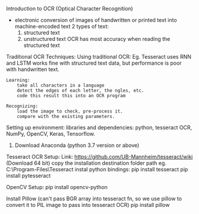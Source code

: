 Introduction to OCR (Optical Character Recognition)
 - electronic conversion of images of handwritten or printed text into machine-encoded text
 2 types of text:
    1. structured text
    2. unstructured text
OCR has most accuracy when reading the structured text

Traditional OCR Techniques:
    Using traditional OCR: Eg. Tesseract
        uses RNN and LSTM
        works fine with structured text data, but performance is poor with handwritten text.

    Learning:
        take all characters in a language
        detect the edges of each letter, the ngles, etc.
        code this result this into an OCR program

    Recognizing:
        load the image to check, pre-process it.
        compare with the existing parameters.

Setting up environment:
libraries and dependencies: python, tesseract OCR, NumPy, OpenCV, Keras, Tensorflow.
1. Download Anaconda (python 3.7 version or above)

Tesseract OCR Setup:
    Link: https://github.com/UB-Mannheim/tesseract/wiki  (Download 64 bit)
    copy the installation destination folder path eg. C:\Program-Files\Tesseract
    instal python bindings:
        pip install tesseract
        pip install pytesseract

OpenCV Setup:
    pip install opencv-python

Install Pillow (can't pass BGR array into tesseract fn, so we use pillow to convert it to PIL image to pass into tesseract OCR)
    pip install pillow
